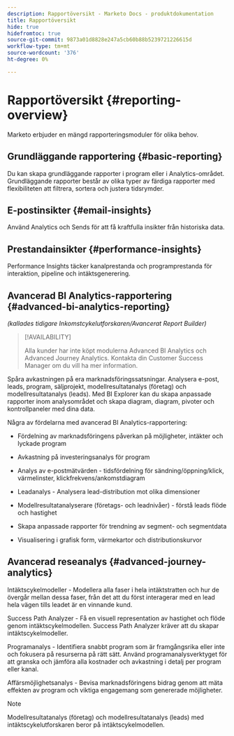 ```yaml
---
description: Rapportöversikt - Marketo Docs - produktdokumentation
title: Rapportöversikt
hide: true
hidefromtoc: true
source-git-commit: 9873a01d8828e247a5cb60b88b5239721226615d
workflow-type: tm+mt
source-wordcount: '376'
ht-degree: 0%

---
```



# Rapportöversikt {#reporting-overview}

Marketo erbjuder en mängd rapporteringsmoduler för olika behov.

## Grundläggande rapportering {#basic-reporting}

Du kan skapa grundläggande rapporter i program eller i Analytics-området. Grundläggande rapporter består av olika typer av färdiga rapporter med flexibiliteten att filtrera, sortera och justera tidsrymder.

## E-postinsikter {#email-insights}

Använd Analytics och Sends för att få kraftfulla insikter från historiska data.

## Prestandainsikter {#performance-insights}

Performance Insights täcker kanalprestanda och programprestanda för interaktion, pipeline och intäktsgenerering.

## Avancerad BI Analytics-rapportering {#advanced-bi-analytics-reporting}

_(kallades tidigare Inkomstcykelutforskaren/Avancerat Report Builder)_

>[!AVAILABILITY]
>
>Alla kunder har inte köpt modulerna Advanced BI Analytics och Advanced Journey Analytics. Kontakta din Customer Success Manager om du vill ha mer information.

Spåra avkastningen på era marknadsföringssatsningar. Analysera e-post, leads, program, säljprojekt, modellresultatanalys (företag) och modellresultatanalys (leads). Med BI Explorer kan du skapa anpassade rapporter inom analysområdet och skapa diagram, diagram, pivoter och kontrollpaneler med dina data.

Några av fördelarna med avancerad BI Analytics-rapportering:

* Fördelning av marknadsföringens påverkan på möjligheter, intäkter och lyckade program

* Avkastning på investeringsanalys för program

* Analys av e-postmätvärden - tidsfördelning för sändning/öppning/klick, värmelinster, klickfrekvens/ankomstdiagram

* Leadanalys - Analysera lead-distribution mot olika dimensioner

* Modellresultatanalyserare (företags- och leadnivåer) - förstå leads flöde och hastighet

* Skapa anpassade rapporter för trendning av segment- och segmentdata

* Visualisering i grafisk form, värmekartor och distributionskurvor

## Avancerad reseanalys {#advanced-journey-analytics}

Intäktscykelmodeller - Modellera alla faser i hela intäktstratten och hur de övergår mellan dessa faser, från det att du först interagerar med en lead hela vägen tills leadet är en vinnande kund.

Success Path Analyzer - Få en visuell representation av hastighet och flöde genom intäktscykelmodellen. Success Path Analyzer kräver att du skapar intäktscykelmodeller.

Programanalys - Identifiera snabbt program som är framgångsrika eller inte och fokusera på resurserna på rätt sätt. Använd programanalysverktyget för att granska och jämföra alla kostnader och avkastning i detalj per program eller kanal.

Affärsmöjlighetsanalys - Bevisa marknadsföringens bidrag genom att mäta effekten av program och viktiga engagemang som genererade möjligheter.

>[!NOTE]
>
>Modellresultatanalys (företag) och modellresultatanalys (leads) med intäktscykelutforskaren beror på intäktscykelmodellen.





